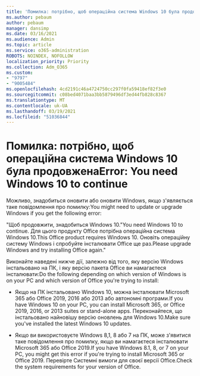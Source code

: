 ```yaml
---
title: 'Помилка: потрібно, щоб операційна система Windows 10 була продовжена'
ms.author: pebaum
author: pebaum
manager: dansimp
ms.date: 03/16/2021
ms.audience: Admin
ms.topic: article
ms.service: o365-administration
ROBOTS: NOINDEX, NOFOLLOW
localization_priority: Priority
ms.collection: Adm_O365
ms.custom:
- "9797"
- "9005484"
ms.openlocfilehash: 4cd2191c46a4724750cc297f0fa59418ef82f3e0
ms.sourcegitcommit: c08bed4071baa3bb5879496df3ed44fb828c8367
ms.translationtype: MT
ms.contentlocale: uk-UA
ms.lasthandoff: 03/19/2021
ms.locfileid: "51036844"
---
```

# <a name="error-you-need-windows-10-to-continue"></a><span data-ttu-id="3bd6a-102">Помилка: потрібно, щоб операційна система Windows 10 була продовжена</span><span class="sxs-lookup"><span data-stu-id="3bd6a-102">Error: You need Windows 10 to continue</span></span>

<span data-ttu-id="3bd6a-103">Можливо, знадобиться оновити або оновити Windows, якщо з'являється таке повідомлення про помилку:</span><span class="sxs-lookup"><span data-stu-id="3bd6a-103">You might need to update or upgrade Windows if you get the following error:</span></span>

<span data-ttu-id="3bd6a-104">"Щоб продовжити, знадобиться Windows 10.</span><span class="sxs-lookup"><span data-stu-id="3bd6a-104">"You need Windows 10 to continue.</span></span> <span data-ttu-id="3bd6a-105">Для цього продукту Office потрібна операційна система Windows 10.</span><span class="sxs-lookup"><span data-stu-id="3bd6a-105">This Office product requires Windows 10.</span></span> <span data-ttu-id="3bd6a-106">Оновіть операційну систему Windows і спробуйте інсталювати Office ще раз.</span><span class="sxs-lookup"><span data-stu-id="3bd6a-106">Please upgrade Windows and try installing Office again."</span></span>

<span data-ttu-id="3bd6a-107">Виконайте наведені нижче дії, залежно від того, яку версію Windows інстальовано на ПК, і яку версію пакета Office ви намагаєтеся інсталювати:</span><span class="sxs-lookup"><span data-stu-id="3bd6a-107">Do the following depending on which version of Windows is on your PC and which version of Office you're trying to install:</span></span>

- <span data-ttu-id="3bd6a-108">Якщо на ПК інстальовано Windows 10, можна інсталювати Microsoft 365 або Office 2019, 2016 або 2013 або автономні програми.</span><span class="sxs-lookup"><span data-stu-id="3bd6a-108">If you have Windows 10 on your PC, you can install Microsoft 365, or Office 2019, 2016, or 2013 suites or stand-alone apps.</span></span> <span data-ttu-id="3bd6a-109">Переконайтеся, що інстальовано найновішу версію оновлень для Windows 10.</span><span class="sxs-lookup"><span data-stu-id="3bd6a-109">Make sure you've installed the latest Windows 10 updates.</span></span>

- <span data-ttu-id="3bd6a-110">Якщо ви використовуєте Windows 8,1, 8 або 7 на ПК, може з'явитися таке повідомлення про помилку, якщо ви намагаєтеся інсталювати Microsoft 365 або Office 2019.</span><span class="sxs-lookup"><span data-stu-id="3bd6a-110">If you have Windows 8.1, 8, or 7 on your PC, you might get this error if you're trying to install Microsoft 365 or Office 2019.</span></span> <span data-ttu-id="3bd6a-111">Перевірте Системні вимоги для своєї версії Office.</span><span class="sxs-lookup"><span data-stu-id="3bd6a-111">Check the system requirements for your version of Office.</span></span>